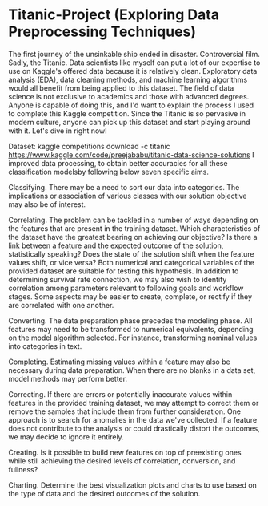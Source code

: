 # Titanic-Project (Exploring Data Preprocessing Techniques)

The first journey of the unsinkable ship ended in disaster. Controversial film. Sadly, the Titanic. Data scientists like myself can put a lot of our expertise to use on Kaggle's offered data because it is relatively clean. Exploratory data analysis (EDA), data cleaning methods, and machine learning algorithms would all benefit from being applied to this dataset. The field of data science is not exclusive to academics and those with advanced degrees. Anyone is capable of doing this, and I'd want to explain the process I used to complete this Kaggle competition. Since the Titanic is so pervasive in modern culture, anyone can pick up this dataset and start playing around with it. Let's dive in right now!

Dataset: kaggle competitions download -c titanic
https://www.kaggle.com/code/preejababu/titanic-data-science-solutions
I improved data processing, to obtain better accuracies for all these classification modelsby following below seven specific aims.

Classifying. There may be a need to sort our data into categories. The implications or association of various classes with our solution objective may also be of interest.

Correlating. The problem can be tackled in a number of ways depending on the features that are present in the training dataset. Which characteristics of the dataset have the greatest bearing on achieving our objective? Is there a link between a feature and the expected outcome of the solution, statistically speaking? Does the state of the solution shift when the feature values shift, or vice versa? Both numerical and categorical variables of the provided dataset are suitable for testing this hypothesis. In addition to determining survival rate connection, we may also wish to identify correlation among parameters relevant to following goals and workflow stages. Some aspects may be easier to create, complete, or rectify if they are correlated with one another.

Converting. The data preparation phase precedes the modeling phase. All features may need to be transformed to numerical equivalents, depending on the model algorithm selected. For instance, transforming nominal values into categories in text.

Completing. Estimating missing values within a feature may also be necessary during data preparation. When there are no blanks in a data set, model methods may perform better.

Correcting. If there are errors or potentially inaccurate values within features in the provided training dataset, we may attempt to correct them or remove the samples that include them from further consideration. One approach is to search for anomalies in the data we've collected. If a feature does not contribute to the analysis or could drastically distort the outcomes, we may decide to ignore it entirely.

Creating. Is it possible to build new features on top of preexisting ones while still achieving the desired levels of correlation, conversion, and fullness?

Charting. Determine the best visualization plots and charts to use based on the type of data and the desired outcomes of the solution.


